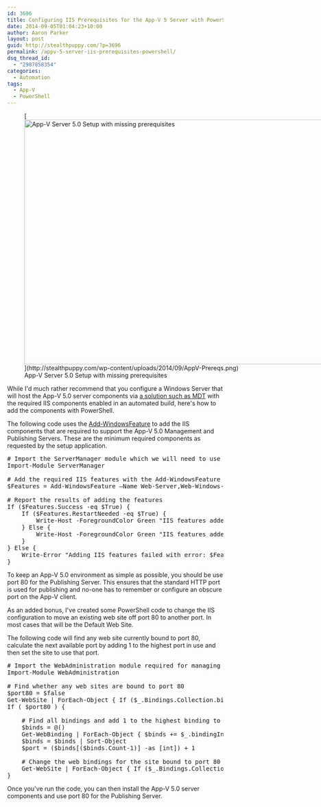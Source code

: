 ```yaml
---
id: 3696
title: Configuring IIS Prerequisites for the App-V 5 Server with PowerShell
date: 2014-09-05T01:04:23+10:00
author: Aaron Parker
layout: post
guid: http://stealthpuppy.com/?p=3696
permalink: /appv-5-server-iis-prerequisites-powershell/
dsq_thread_id:
  - "2987858354"
categories:
  - Automation
tags:
  - App-V
  - PowerShell
---
```

<figure id="attachment_3697" aria-describedby="caption-attachment-3697" style="width: 756px" class="wp-caption alignnone">[<img class="size-full wp-image-3697" src="http://stealthpuppy.com/wp-content/uploads/2014/09/AppV-Prereqs.png" alt="App-V Server 5.0 Setup with missing prerequisites" width="756" height="570" srcset="https://stealthpuppy.com/wp-content/uploads/2014/09/AppV-Prereqs.png 756w, https://stealthpuppy.com/wp-content/uploads/2014/09/AppV-Prereqs-150x113.png 150w, https://stealthpuppy.com/wp-content/uploads/2014/09/AppV-Prereqs-300x226.png 300w, https://stealthpuppy.com/wp-content/uploads/2014/09/AppV-Prereqs-624x470.png 624w" sizes="(max-width: 756px) 100vw, 756px" />](http://stealthpuppy.com/wp-content/uploads/2014/09/AppV-Prereqs.png)<figcaption id="caption-attachment-3697" class="wp-caption-text">App-V Server 5.0 Setup with missing prerequisites</figcaption></figure>

While I'd much rather recommend that you configure a Windows Server that will host the App-V 5.0 server components via [a solution such as MDT](http://stealthpuppy.com/briforum-2014-hands-off-my-gold-image-the-slides/) with the required IIS components enabled in an automated build, here's how to add the components with PowerShell.

The following code uses the [Add-WindowsFeature](http://go.microsoft.com/fwlink/p/?linkid=287571) to add the IIS components that are required to support the App-V 5.0 Management and Publishing Servers. These are the minimum required components as requested by the setup application.

<pre class="lang:ps decode:true " title="Adding IIS features to support App-V Server 5.0"># Import the ServerManager module which we will need to use the Add-WindowsFeature cmdlet
Import-Module ServerManager

# Add the required IIS features with the Add-WindowsFeature cmdletw 
$Features = Add-WindowsFeature –Name Web-Server,Web-Windows-Auth,Web-Mgmt-Tools,Web-ISAPI-Ext,Web-ISAPI-Filter,NET-Framework-45-ASPNET,Web-Asp-Net45,Web-Net-Ext45

# Report the results of adding the features
If ($Features.Success -eq $True) {
    If ($Features.RestartNeeded -eq $True) { 
        Write-Host -ForegroundColor Green "IIS features added successfully and reboot required."
    } Else {
        Write-Host -ForegroundColor Green "IIS features added successfully."
    }
} Else {
    Write-Error "Adding IIS features failed with error: $Features.ExitCode"
}</pre>

To keep an App-V 5.0 environment as simple as possible, you should be use port 80 for the Publishing Server. This ensures that the standard HTTP port is used for publishing and no-one has to remember or configure an obscure port on the App-V client.

As an added bonus, I've created some PowerShell code to change the IIS configuration to move an existing web site off port 80 to another port. In most cases that will be the Default Web Site.

The following code will find any web site currently bound to port 80, calculate the next available port by adding 1 to the highest port in use and then set the site to use that port.

<pre class="lang:ps decode:true " title="Moving any IIS website off port 80"># Import the WebAdministration module required for managing IIS
Import-Module WebAdministration

# Find whether any web sites are bound to port 80
$port80 = $false
Get-WebSite | ForEach-Object { If ($_.Bindings.Collection.bindingInformation -like "*:80:*") { $port80 = $True } }
If ( $port80 ) {

    # Find all bindings and add 1 to the highest binding to create a new port to bind the web site to
    $binds = @()
    Get-WebBinding | ForEach-Object { $binds += $_.bindingInformation.Split(":") }
    $binds = $binds | Sort-Object
    $port = ($binds[($binds.Count-1)] -as [int]) + 1

    # Change the web bindings for the site bound to port 80 to the new calculated port number
    Get-WebSite | ForEach-Object { If ($_.Bindings.Collection.bindingInformation -like "*:80:*") { Set-WebBinding -Name $_.Name -BindingInformation "*:80:" -PropertyName Port -Value $port } }
}</pre>

Once you've run the code, you can then install the App-V 5.0 server components and use port 80 for the Publishing Server.